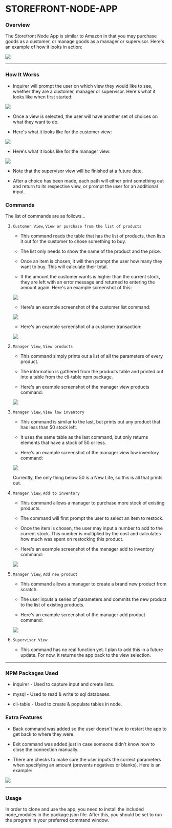 # STOREFRONT-NODE-APP

### Overview

The Storefront Node App is similar to Amazon in that you may purchase goods as a customer, or manage goods as a manager or supervisor. Here's an example of how it looks in action:

![](screenshots/action.png)

- - -

### How It Works

* Inquirer will prompt the user on which view they would like to see, whether they are a customer, manager or supervisor. Here's what it looks like when first started:

![](screenshots/start.png)

* Once a view is selected, the user will have another set of choices on what they want to do.

* Here's what it looks like for the customer view:

![](screenshots/cView.png)

* Here's what it looks like for the manager view:

![](screenshots/mView.png)

* Note that the supervisor view will be finished at a future date.

* After a choice has been made, each path will either print something out and return to its respective view, or prompt the user for an additional input.

### Commands

The list of commands are as follows...

1. `Customer View`, `View or purchase from the list of products`

    * This command reads the table that has the list of products, then lists it out for the customer to chose something to buy.

    * The list only needs to show the name of the product and the price.

    * Once an item is chosen, it will then prompt the user how many they want to buy. This will calculate their total.

    * If the amount the customer wants is higher than the current stock, they are left with an error message and returned to entering the amount again. Here's an example screenshot of this:
    
    ![](screenshots/tooHigh.png)

    * Here's an example screenshot of the customer list command:
    
    ![](screenshots/cList.png)

    * Here's an example screenshot of a customer transaction:
    
    ![](screenshots/cPurchase.png)

2. `Manager View`, `View products`

    * This command simply prints out a list of all the parameters of every product.

    * The information is gathered from the products table and printed out into a table from the cli-table npm package.

    * Here's an example screenshot of the manager view products command:
    
    ![](screenshots/mViewProduct.png)

3. `Manager View`, `View low inventory`

    * This command is similar to the last, but prints out any product that has less than 50 stock left.

    * It uses the same table as the last command, but only returns elements that have a stock of 50 or less.

    * Here's an example screenshot of the manager view low inventory command:
    
    ![](screenshots/mViewLow.png)
    
    Currently, the only thing below 50 is a New Life, so this is all that prints out.

4. `Manager View`, `Add to inventory`

    * This command allows a manager to purchase more stock of existing products.

    * The command will first prompt the user to select an item to restock.

    * Once the item is chosen, the user may input a number to add to the current stock. This number is multiplied by the cost and calculates how much was spent on restocking this product.

    * Here's an example screenshot of the manager add to inventory command:
    
    ![](screenshots/mAddStock.png)

5. `Manager View`, `Add new product`

    * This command allows a manager to create a brand new product from scratch.

    * The user inputs a series of parameters and commits the new product to the list of existing products.

    * Here's an example screenshot of the manager add product command:
    
    ![](screenshots/mAddNew.png)

6. `Supervisor View`

    * This command has no real function yet. I plan to add this in a future update. For now, it returns the app back to the view selection.

- - -

### NPM Packages Used

* inquirer - Used to capture input and create lists.

* mysql - Used to read & write to sql databases.

* cli-table - Used to create & populate tables in node.

### Extra Features

* Back command was added so the user doesn't have to restart the app to get back to where they were.

* Exit command was added just in case someone didn't know how to close the connection manually.

* There are checks to make sure the user inputs the correct parameters when specifying an amount (prevents negatives or blanks). Here is an example:

![](screenshots/error.png)

- - -

### Usage

In order to clone and use the app, you need to install the included node_modules in the package.json file. After this, you should be set to run the program in your preferred command window.
